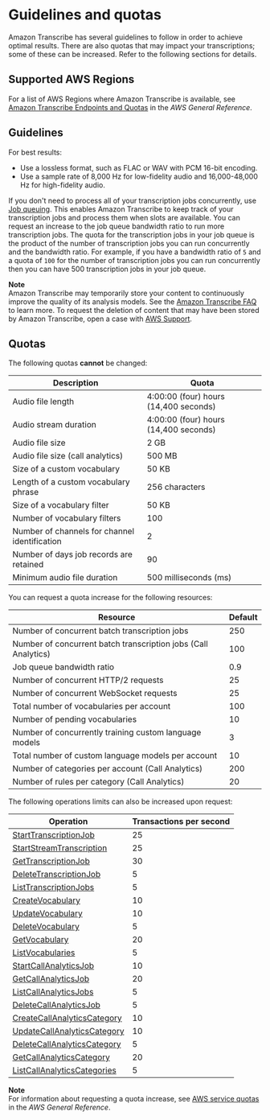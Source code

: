 # Guidelines and quotas<a name="limits-guidelines"></a>

Amazon Transcribe has several guidelines to follow in order to achieve optimal results\. There are also quotas that may impact your transcriptions; some of these can be increased\. Refer to the following sections for details\.

## Supported AWS Regions<a name="transcribe-regions"></a>

For a list of AWS Regions where Amazon Transcribe is available, see [Amazon Transcribe Endpoints and Quotas](https://docs.aws.amazon.com/general/latest/gr/transcribe.html#transcribe_region) in the *AWS General Reference*\.

## Guidelines<a name="guidelines"></a>

For best results:
+ Use a lossless format, such as FLAC or WAV with PCM 16\-bit encoding\.
+ Use a sample rate of 8,000 Hz for low\-fidelity audio and 16,000\-48,000 Hz for high\-fidelity audio\.

If you don't need to process all of your transcription jobs concurrently, use [Job queuing](job-queuing.md)\. This enables Amazon Transcribe to keep track of your transcription jobs and process them when slots are available\. You can request an increase to the job queue bandwidth ratio to run more transcription jobs\. The quota for the transcription jobs in your job queue is the product of the number of transcription jobs you can run concurrently and the bandwidth ratio\. For example, if you have a bandwidth ratio of `5` and a quota of `100` for the number of transcription jobs you can run concurrently then you can have 500 transcription jobs in your job queue\.

**Note**  
Amazon Transcribe may temporarily store your content to continuously improve the quality of its analysis models\. See the [Amazon Transcribe FAQ](http://aws.amazon.com/transcribe/faqs/) to learn more\. To request the deletion of content that may have been stored by Amazon Transcribe, open a case with [AWS Support](http://aws.amazon.com/contact-us/)\.

## Quotas<a name="limits"></a>

The following quotas **cannot** be changed:


| Description | Quota | 
| --- | --- | 
| Audio file length | 4:00:00 \(four\) hours \(14,400 seconds\) | 
| Audio stream duration | 4:00:00 \(four\) hours \(14,400 seconds\) | 
| Audio file size | 2 GB | 
| Audio file size \(call analytics\) | 500 MB | 
| Size of a custom vocabulary | 50 KB | 
| Length of a custom vocabulary phrase | 256 characters | 
| Size of a vocabulary filter | 50 KB | 
| Number of vocabulary filters | 100 | 
| Number of channels for channel identification | 2 | 
| Number of days job records are retained | 90 | 
| Minimum audio file duration | 500 milliseconds \(ms\) | 

You can request a quota increase for the following resources:


| Resource | Default | 
| --- | --- | 
| Number of concurrent batch transcription jobs | 250 | 
| Number of concurrent batch transcription jobs \(Call Analytics\) | 100 | 
| Job queue bandwidth ratio | 0\.9 | 
| Number of concurrent HTTP/2 requests | 25 | 
| Number of concurrent WebSocket requests | 25 | 
| Total number of vocabularies per account | 100 | 
| Number of pending vocabularies | 10 | 
| Number of concurrently training custom language models | 3 | 
| Total number of custom language models per account | 10 | 
| Number of categories per account \(Call Analytics\) | 200 | 
| Number of rules per category \(Call Analytics\) | 20 | 

The following operations limits can also be increased upon request:


| Operation | Transactions per second | 
| --- | --- | 
| [StartTranscriptionJob](https://docs.aws.amazon.com/transcribe/latest/APIReference/API_StartTranscriptionJob.html) | 25 | 
| [StartStreamTranscription](https://docs.aws.amazon.com/transcribe/latest/APIReference/API_streaming_StartStreamTranscription.html) | 25 | 
| [GetTranscriptionJob](https://docs.aws.amazon.com/transcribe/latest/APIReference/API_GetTranscriptionJob.html) | 30 | 
| [DeleteTranscriptionJob](https://docs.aws.amazon.com/transcribe/latest/APIReference/API_DeleteTranscriptionJob.html) | 5 | 
| [ListTranscriptionJobs](https://docs.aws.amazon.com/transcribe/latest/APIReference/API_ListTranscriptionJobs.html) | 5 | 
| [CreateVocabulary](https://docs.aws.amazon.com/transcribe/latest/APIReference/API_CreateVocabulary.html) | 10 | 
| [UpdateVocabulary](https://docs.aws.amazon.com/transcribe/latest/APIReference/API_UpdateVocabulary.html) | 10 | 
| [DeleteVocabulary](https://docs.aws.amazon.com/transcribe/latest/APIReference/API_DeleteVocabulary.html) | 5 | 
| [GetVocabulary](https://docs.aws.amazon.com/transcribe/latest/APIReference/API_GetVocabulary.html) | 20 | 
| [ListVocabularies](https://docs.aws.amazon.com/transcribe/latest/APIReference/API_ListVocabularies.html) | 5 | 
| [StartCallAnalyticsJob](https://docs.aws.amazon.com/transcribe/latest/APIReference/API_StartCallAnalyticsJob.html) | 10 | 
| [GetCallAnalyticsJob](https://docs.aws.amazon.com/transcribe/latest/APIReference/API_GetCallAnalyticsJob.html) | 20 | 
| [ListCallAnalyticsJobs](https://docs.aws.amazon.com/transcribe/latest/APIReference/API_ListCallAnalyticsJobs.html) | 5 | 
| [DeleteCallAnalyticsJob](https://docs.aws.amazon.com/transcribe/latest/APIReference/API_DeleteCallAnalyticsJob.html) | 5 | 
| [CreateCallAnalyticsCategory](https://docs.aws.amazon.com/transcribe/latest/APIReference/API_CreateCallAnalyticsCategory.html) | 10 | 
| [UpdateCallAnalyticsCategory](https://docs.aws.amazon.com/transcribe/latest/APIReference/API_UpdateCallAnalyticsCategory.html) | 10 | 
| [DeleteCallAnalyticsCategory](https://docs.aws.amazon.com/transcribe/latest/APIReference/API_DeleteCallAnalyticsCategory.html) | 5 | 
| [GetCallAnalyticsCategory](https://docs.aws.amazon.com/transcribe/latest/APIReference/API_GetCallAnalyticsCategory.html) | 20 | 
| [ListCallAnalyticsCategories](https://docs.aws.amazon.com/transcribe/latest/APIReference/API_ListCallAnalyticsCategories.html) | 5 | 

**Note**  
For information about requesting a quota increase, see [AWS service quotas](https://docs.aws.amazon.com/general/latest/gr/aws_service_limits.html) in the *AWS General Reference*\.